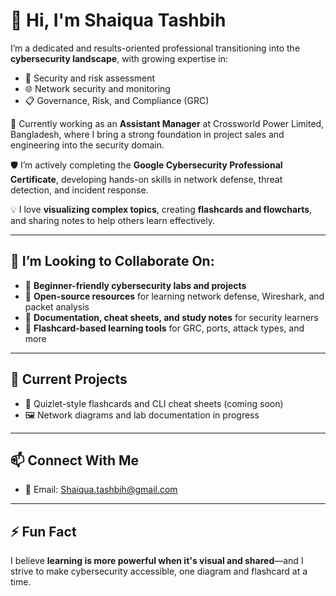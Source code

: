 # 👋 Hi, I'm Shaiqua Tashbih

I’m a dedicated and results-oriented professional transitioning into the **cybersecurity landscape**, with growing expertise in:

- 🔐 Security and risk assessment  
- 🌐 Network security and monitoring  
- 📋 Governance, Risk, and Compliance (GRC)

🎯 Currently working as an **Assistant Manager** at Crossworld Power Limited, Bangladesh, where I bring a strong foundation in project sales and engineering into the security domain.

🛡️ I’m actively completing the **Google Cybersecurity Professional Certificate**, developing hands-on skills in network defense, threat detection, and incident response.

💡 I love **visualizing complex topics**, creating **flashcards and flowcharts**, and sharing notes to help others learn effectively.

---

## 🤝 I’m Looking to Collaborate On:

- 🧪 **Beginner-friendly cybersecurity labs and projects**  
- 🧰 **Open-source resources** for learning network defense, Wireshark, and packet analysis  
- 📝 **Documentation, cheat sheets, and study notes** for security learners  
- 🧠 **Flashcard-based learning tools** for GRC, ports, attack types, and more

---

## 📂 Current Projects
 
- 🧠 Quizlet-style flashcards and CLI cheat sheets (coming soon)  
- 🖼️ Network diagrams and lab documentation in progress

---

## 📫 Connect With Me

- 📧 Email: Shaiqua.tashbih@gmail.com   
  

---

## ⚡ Fun Fact

I believe **learning is more powerful when it's visual and shared**—and I strive to make cybersecurity accessible, one diagram and flashcard at a time.


<!--
**shaiqua1/shaiqua1** is a ✨ _special_ ✨ repository because its `README.md` (this file) appears on your GitHub profile.

Here are some ideas to get you started:

- 🔭 I’m currently working on ...
- 🌱 I’m currently learning ...
- 👯 I’m looking to collaborate on ...
- 🤔 I’m looking for help with ...
- 💬 Ask me about ...
- 📫 How to reach me: ...
- 😄 Pronouns: ...
- ⚡ Fun fact: ...
-->
